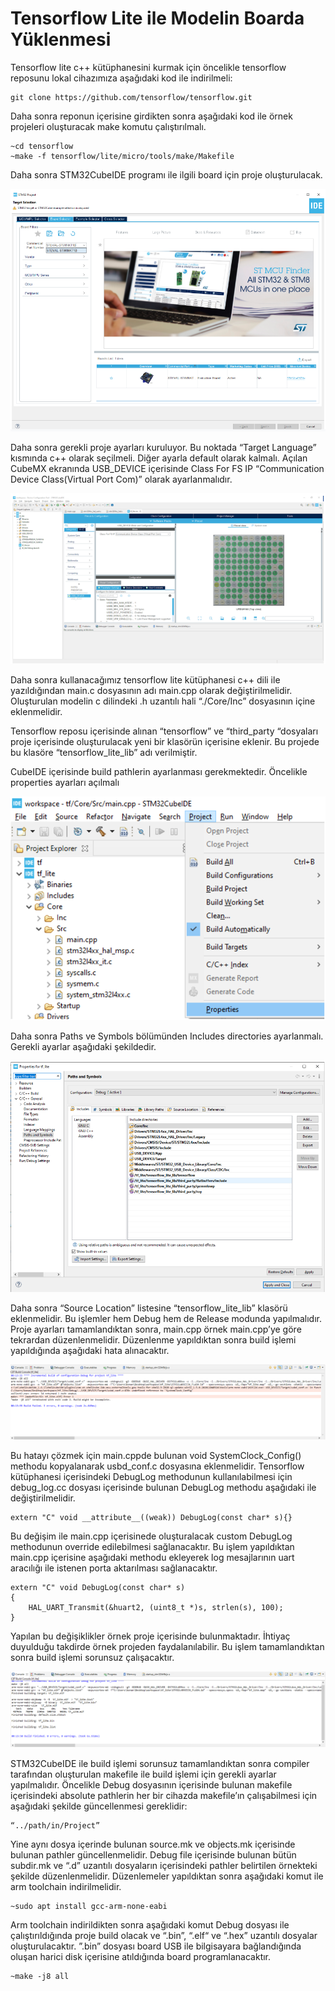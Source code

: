 # Tensorflow Lite ile Modelin Boarda Yüklenmesi

Tensorflow lite  c++ kütüphanesini kurmak için öncelikle tensorflow reposunu lokal cihazımıza aşağıdaki kod ile indirilmeli:

    git clone https://github.com/tensorflow/tensorflow.git

Daha sonra reponun içerisine girdikten sonra aşağıdaki kod ile örnek projeleri oluşturacak make komutu çalıştırılmalı.

    ~cd tensorflow
    ~make -f tensorflow/lite/micro/tools/make/Makefile 

Daha sonra STM32CubeIDE programı ile ilgili board için proje oluşturulacak.

![Create Project Page](./images/1.png)

Daha sonra gerekli proje ayarları kuruluyor. Bu noktada “Target Language” kısmında c++ olarak seçilmeli. Diğer ayarla default olarak kalmalı. Açılan CubeMX ekranında USB_DEVICE içerisinde Class For FS IP “Communication Device Class(Virtual Port Com)” olarak ayarlanmalıdır. 

![Communication Device Class](./images/2.png)

Daha sonra kullanacağımız tensorflow lite kütüphanesi c++ dili ile yazıldığından main.c dosyasının adı main.cpp olarak değiştirilmelidir. Oluşturulan modelin c dilindeki .h uzantılı hali  “./Core/Inc” dosyasının içine eklenmelidir. 

Tensorflow reposu içerisinde alınan “tensorflow” ve “third_party “dosyaları proje içerisinde oluşturulacak yeni bir klasörün içerisine eklenir. Bu projede bu klasöre “tensorflow_lite_lib” adı verilmiştir.

CubeIDE içerisinde build pathlerin ayarlanması gerekmektedir. Öncelikle properties ayarları açılmalı

![Properties](./images/3.png)

Daha sonra Paths ve Symbols bölümünden Includes directories ayarlanmalı. Gerekli ayarlar aşağıdaki şekildedir.

![Paths ve Symbols](./images/4.png)

Daha sonra “Source Location” listesine “tensorflow_lite_lib” klasörü eklenmelidir. Bu işlemler hem Debug hem de Release modunda yapılmalıdır.
Proje ayarları tamamlandıktan sonra, main.cpp örnek main.cpp’ye göre tekrardan düzenlenmelidir. Düzenlenme yapıldıktan sonra build işlemi yapıldığında aşağıdaki hata alınacaktır.

![Error](./images/5.png)

Bu hatayı çözmek için main.cppde bulunan void SystemClock_Config() methodu kopyalanarak usbd_conf.c dosyasına eklenmelidir. Tensorflow kütüphanesi içerisindeki DebugLog methodunun kullanılabilmesi için debug_log.cc dosyası içerisinde bulunan DebugLog methodu aşağıdaki ile değiştirilmelidir.

```
extern "C" void __attribute__((weak)) DebugLog(const char* s){}
```

Bu değişim ile main.cpp içerisinede oluşturalacak custom DebugLog methodunun override edilebilmesi sağlanacaktır. Bu işlem yapıldıktan main.cpp içerisine aşağıdaki methodu ekleyerek log mesajlarının uart aracılığı ile istenen porta aktarılması sağlanacaktır.

```
extern "C" void DebugLog(const char* s)
{
	HAL_UART_Transmit(&huart2, (uint8_t *)s, strlen(s), 100);
}
```

Yapılan bu değişiklikler örnek proje içerisinde bulunmaktadır. İhtiyaç duyulduğu takdirde örnek projeden faydalanılabilir. Bu işlem tamamlandıktan sonra build işlemi sorunsuz çalışacaktır.

![Build](./images/6.png)

STM32CubeIDE ile build işlemi sorunsuz tamamlandıktan sonra compiler tarafından oluşturulan makefile ile build işlemi için gerekli ayarlar yapılmalıdır.
Öncelikle Debug dosyasının içerisinde bulunan makefile içerisindeki absolute pathlerin her bir cihazda makefile’ın çalışabilmesi için aşağıdaki şekilde güncellenmesi gereklidir:

    “../path/in/Project”

Yine aynı dosya içerinde bulunan source.mk ve objects.mk içerisinde bulunan pathler güncellenmelidir. Debug file içerisinde bulunan bütün subdir.mk ve “.d” uzantılı dosyaların içerisindeki pathler belirtilen örnekteki şekilde düzenlenmelidir. Düzenlemeler yapıldıktan sonra aşağıdaki komut ile arm toolchain indirilmelidir.

    ~sudo apt install gcc-arm-none-eabi

Arm toolchain indirildikten sonra aşağıdaki komut Debug dosyası ile çalıştırıldığında proje build olacak ve “.bin”, “.elf“ ve “.hex” uzantılı dosyalar oluşturulacaktır. ”.bin” dosyası board USB ile bilgisayara bağlandığında oluşan harici disk içerisine atıldığında board programlanacaktır.

    ~make -j8 all
